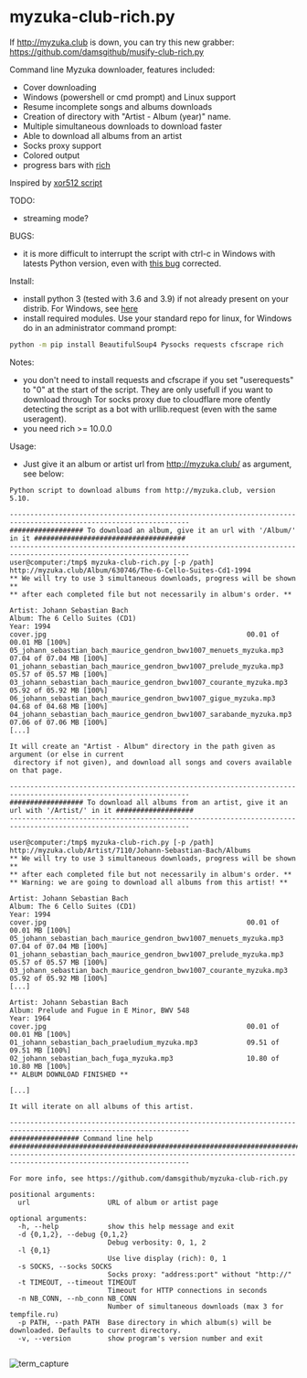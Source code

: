 # myzuka-club-rich.py


If http://myzuka.club is down, you can try this new grabber: https://github.com/damsgithub/musify-club-rich.py

Command line Myzuka downloader, features included:
* Cover downloading
* Windows (powershell or cmd prompt) and Linux support
* Resume incomplete songs and albums downloads
* Creation of directory with "Artist - Album (year)" name.
* Multiple simultaneous downloads to download faster
* Able to download all albums from an artist
* Socks proxy support
* Colored output
* progress bars with [rich](https://github.com/willmcgugan/rich)

Inspired by [xor512 script](https://github.com/xor512/musicmp3spb.org)

TODO:
* streaming mode?

BUGS:
* it is more difficult to interrupt the script with ctrl-c in Windows with latests Python version, even with [this bug](https://bugs.python.org/issue42296) corrected.

Install:
* install python 3 (tested with 3.6 and 3.9) if not already present on your distrib. For Windows, see [here](https://www.python.org/downloads/windows/)
* install required modules. Use your standard repo for linux, for Windows do in an administrator command prompt:

```sh
python -m pip install BeautifulSoup4 Pysocks requests cfscrape rich
```

Notes: 
* you don't need to install requests and cfscrape if you set "userequests" to "0" at the start of the script. They are only usefull if you want to download through Tor socks proxy due to cloudflare more ofently detecting the script as a bot with urllib.request (even with the same useragent).
* you need rich >= 10.0.0

Usage:
* Just give it an album or artist url from http://myzuka.club/ as argument, see below:

```
Python script to download albums from http://myzuka.club, version 5.10.

------------------------------------------------------------------------------------------------------------------
################## To download an album, give it an url with '/Album/' in it #####################################
------------------------------------------------------------------------------------------------------------------
user@computer:/tmp$ myzuka-club-rich.py [-p /path] http://myzuka.club/Album/630746/The-6-Cello-Suites-Cd1-1994
** We will try to use 3 simultaneous downloads, progress will be shown **
** after each completed file but not necessarily in album's order. **

Artist: Johann Sebastian Bach
Album: The 6 Cello Suites (CD1)
Year: 1994
cover.jpg                                                 00.01 of 00.01 MB [100%]
05_johann_sebastian_bach_maurice_gendron_bwv1007_menuets_myzuka.mp3        07.04 of 07.04 MB [100%]
01_johann_sebastian_bach_maurice_gendron_bwv1007_prelude_myzuka.mp3        05.57 of 05.57 MB [100%]
03_johann_sebastian_bach_maurice_gendron_bwv1007_courante_myzuka.mp3        05.92 of 05.92 MB [100%]
06_johann_sebastian_bach_maurice_gendron_bwv1007_gigue_myzuka.mp3        04.68 of 04.68 MB [100%]
04_johann_sebastian_bach_maurice_gendron_bwv1007_sarabande_myzuka.mp3        07.06 of 07.06 MB [100%]
[...]

It will create an "Artist - Album" directory in the path given as argument (or else in current
 directory if not given), and download all songs and covers available on that page.

------------------------------------------------------------------------------------------------------------------
################## To download all albums from an artist, give it an url with '/Artist/' in it ###################
------------------------------------------------------------------------------------------------------------------

user@computer:/tmp$ myzuka-club-rich.py [-p /path] http://myzuka.club/Artist/7110/Johann-Sebastian-Bach/Albums
** We will try to use 3 simultaneous downloads, progress will be shown **
** after each completed file but not necessarily in album's order. **
** Warning: we are going to download all albums from this artist! **

Artist: Johann Sebastian Bach
Album: The 6 Cello Suites (CD1)
Year: 1994
cover.jpg                                                 00.01 of 00.01 MB [100%]
05_johann_sebastian_bach_maurice_gendron_bwv1007_menuets_myzuka.mp3        07.04 of 07.04 MB [100%]
01_johann_sebastian_bach_maurice_gendron_bwv1007_prelude_myzuka.mp3        05.57 of 05.57 MB [100%]
03_johann_sebastian_bach_maurice_gendron_bwv1007_courante_myzuka.mp3        05.92 of 05.92 MB [100%]
[...]

Artist: Johann Sebastian Bach
Album: Prelude and Fugue in E Minor, BWV 548
Year: 1964
cover.jpg                                                 00.01 of 00.01 MB [100%]
01_johann_sebastian_bach_praeludium_myzuka.mp3            09.51 of 09.51 MB [100%]
02_johann_sebastian_bach_fuga_myzuka.mp3                  10.80 of 10.80 MB [100%]
** ALBUM DOWNLOAD FINISHED **

[...]

It will iterate on all albums of this artist.

------------------------------------------------------------------------------------------------------------------
################# Command line help ##############################################################################
------------------------------------------------------------------------------------------------------------------

For more info, see https://github.com/damsgithub/myzuka-club-rich.py

positional arguments:
  url                   URL of album or artist page

optional arguments:
  -h, --help            show this help message and exit
  -d {0,1,2}, --debug {0,1,2}
                        Debug verbosity: 0, 1, 2
  -l {0,1}
                        Use live display (rich): 0, 1
  -s SOCKS, --socks SOCKS
                        Socks proxy: "address:port" without "http://"
  -t TIMEOUT, --timeout TIMEOUT
                        Timeout for HTTP connections in seconds
  -n NB_CONN, --nb_conn NB_CONN
                        Number of simultaneous downloads (max 3 for tempfile.ru)
  -p PATH, --path PATH  Base directory in which album(s) will be downloaded. Defaults to current directory.
  -v, --version         show program's version number and exit
  
```

![term_capture](https://user-images.githubusercontent.com/24474244/109500836-0f489f00-7a97-11eb-8bd8-f1b5d6e036d6.jpg)

